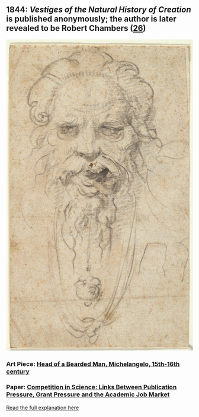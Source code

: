 ## 1844: <em>Vestiges of the Natural History of Creation</em> is published anonymously; the author is later revealed to be Robert Chambers ([26](https://www.gutenberg.org/files/7116/7116-h/7116-h.htm))

![pic](/images/1844.jpg)

### Art Piece: [Head of a Bearded Man, Michelangelo, 15th-16th century](https://harvardartmuseums.org/collections/object/298520?position=15)

### Paper: [Competition in Science: Links Between Publication Pressure, Grant Pressure and the Academic Job Market](https://link.springer.com/article/10.1057/s41307-017-0051-y)

[Read the full explanation here](https://shanivi.github.io/paradigmshifts/1844)

